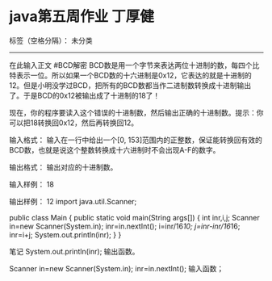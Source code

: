 ﻿# java第五周作业 丁厚健

标签（空格分隔）： 未分类

---


在此输入正文
#BCD解密
BCD数是用一个字节来表达两位十进制的数，每四个比特表示一位。所以如果一个BCD数的十六进制是0x12，它表达的就是十进制的12。但是小明没学过BCD，把所有的BCD数都当作二进制数转换成十进制输出了。于是BCD的0x12被输出成了十进制的18了！

现在，你的程序要读入这个错误的十进制数，然后输出正确的十进制数。提示：你可以把18转换回0x12，然后再转换回12。


输入格式：
    输入在一行中给出一个[0, 153]范围内的正整数，保证能转换回有效的BCD数，也就是说这个整数转换成十六进制时不会出现A-F的数字。

输出格式：
    输出对应的十进制数。
    
输入样例：
    18
    
输出样例：
    12
    import java.util.Scanner;
 
 
public class Main {
public static void main(String args[]) {
	int inr,i,j;
	Scanner in=new Scanner(System.in);
	inr=in.nextInt();
	i=inr/16*10;
	j=inr-inr/16*16;
	inr=i+j;
	System.out.println(inr);
}
}

笔记
System.out.println(inr); 输出函数。

 Scanner in=new Scanner(System.in); 
inr=in.nextInt();  输入函数；
 
 